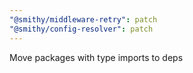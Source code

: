 ```yaml
---
"@smithy/middleware-retry": patch
"@smithy/config-resolver": patch
---
```


Move packages with type imports to deps
